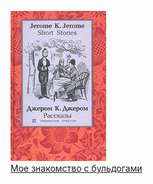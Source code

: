 ![](Мое%20знакомство%20с%20бульдогами.jpg)  
[Мое знакомство с бульдогами](Мое%20знакомство%20с%20бульдогами.md)
